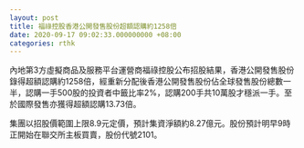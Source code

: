 ```yaml
---
layout: post
title: 福祿控股香港公開發售股份超額認購約1258倍
date: 2020-09-17 09:02:33.000000000 +08:00
categories: rthk
---
```


內地第3方虛擬商品及服務平台運營商福祿控股公布招股結果，香港公開發售股份錄得超額認購約1258倍，經重新分配後香港公開發售股份佔全球發售股份總數一半，認購一手500股的投資者中籤比率2%，認購200手共10萬股才穩派一手。至於國際發售亦獲得超額認購13.73倍。

集團以招股價範圍上限8.9元定價，預計集資淨額約8.27億元。股份預計明早9時正開始在聯交所主板買賣，股份代號2101。
